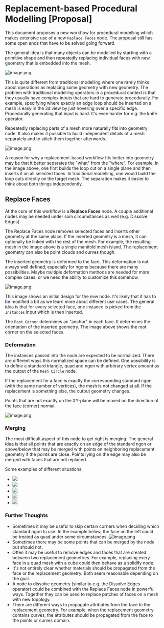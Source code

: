 # Replacement-based Procedural Modelling [Proposal]

This document proposes a new workflow for procedural modelling which makes extensive use of a new `Replace Faces` node. The proposal still has some open ends that have to be solved going forward.

The general idea is that many objects can be modelled by starting with a primitive shape and then repeatedly replacing individual faces with new geometry that is embedded into the mesh.

![image.png](https://hackmd.io/_uploads/HkbzS51Q6.png)

This is quite different from traditional modelling where one rarely thinks about operations as replacing some geometry with new geometry. The problem with traditional modelling operators in a procedural context is that they usually have complex inputs that are hard to generate procedurally. For example, specifying where exactly an edge loop should be inserted on a mesh is easy in the 3d view by just hovering over a specific edge. Procedurally generating that input is hard. It's even harder for e.g. the knife operator.

Repeatedly replacing parts of a mesh more naturally fits into geometry node. It also makes it possible to build independent details of a mesh separately and to stitch them together afterwards.

![image.png](https://hackmd.io/_uploads/HkPGo9J76.png)

A reason for why a replacement-based workflow fits better into geometry may be that it better separates the "what" from the "where". For example, in the image above, one first builds the loop cut on a single plane and then inserts it on all selected faces. In traditional modelling, one would build the loop cuts directly on the target mesh. The separation makes it easier to think about both things independently. 

## Replace Faces

At the core of this workflow is a **Replace Faces** node. A couple additional nodes may be needed under som circumstances as well (e.g. Dissolve Edges).

The Replace Faces node removes selected faces and inserts other geometry at the same place. If the inserted geometry is a mesh, it can optionally be linked with the rest of the mesh. For example, the resulting mesh in the image above is a single manifold mesh island. The replacement geometry can also be point clouds and curves though.

The inserted geometry is deformed to the face. This deformation is not always well defined, especially for ngons because there are many possibilities. Maybe multiple deformation methods are needed for more complex cases, or we need the ability to customize this somehow.

![image.png](https://hackmd.io/_uploads/SyK_tpyQ6.png)

This image shows an initial design for the new node. It's likely that it has to be modified a bit as we learn more about different use cases. The general idea is that for every selected face, one instance is picked from the `Instances` input which is then inserted.

The `Root Corner` determines an "anchor" in each face. It determines the orientation of the inserted geometry. The image above shows the root corner on the selected faces.

### Deformation

The instances passed into the node are expected to be normalized. There are different ways this normalized space can be defined. One possibility is to define a standard triangle, quad and ngon with arbitrary vertex amount as the output of the `Mesh Circle` node.

If the replacement for a face is exactly the corresponding standard ngon (with the same number of vertices), the mesh is not changed at all. If the replacement is something else, the output geometry changes.

Points that are not exactly on the XY-plane will be moved on the direction of the face (corner) normal.

![image.png](https://hackmd.io/_uploads/B1Moia1QT.png)

### Merging

The most difficult aspect of this node to get right is merging. The general idea is that all points that are exactly on an edge of the standard ngon or above/below that may be merged with points on neighboring replacement geometry if the points are close. Points lying on the edge may also be merged with faces that are not replaced.

Some examples of different situations:
* ![](https://hackmd.io/_uploads/S1t7HmOWp.png)
* ![](https://hackmd.io/_uploads/BkwLHX_-a.png)
* ![](https://hackmd.io/_uploads/Hy1oSX_W6.png)
* ![](https://hackmd.io/_uploads/rJ2xLQu-p.png)
* ![](https://hackmd.io/_uploads/BJbPUmOZa.png)


### Further Thoughts

* Sometimes it may be useful to skip certain corners when deciding which standard ngon to use. In the example below, the face on the left could be treated as quad under some circumstances.
    ![image.png](https://hackmd.io/_uploads/r1ld_0kQp.png)
* Sometimes there may be some points that can be merged by the node but should not.
* Often it may be useful to remove edges and faces that are created between two replacement geometries. For example, replacing every face in a quad mesh with a cube could then behave as a solidify node.
* It's not entirely clear whether materials should be propagated from the face or the replacement geometry. Both seem reasonable depending on the goal.
* A node to dissolve geometry (similar to e.g. the Dissolve Edges operator) could be combined with the Replace Faces node in powerful ways. Together they can be used to replace patches of faces on a mesh with new topology.
* There are different ways to propagate attributes from the face to the replacement geometry. For example, when the replacement geometry contains curves, the attributes should be propagated from the face to the points or curves domain.